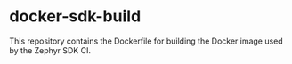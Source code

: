 # docker-sdk-build

This repository contains the Dockerfile for building the Docker image used by
the Zephyr SDK CI.
